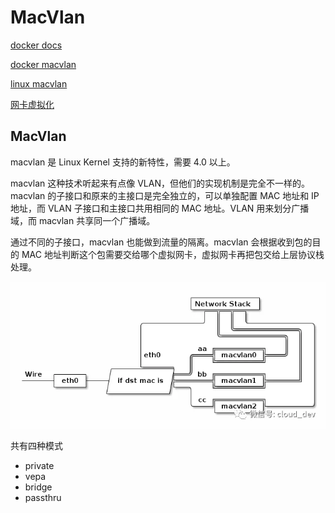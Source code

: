# MacVlan

[docker docs](https://docs.docker.com/network/macvlan/)

[docker macvlan](https://godleon.github.io/blog/Docker/docker-network-macvlan/)

[linux macvlan](https://www.cnblogs.com/bakari/p/10893589.html)

[网卡虚拟化](https://mp.weixin.qq.com/s?__biz=MzI1OTY2MzMxOQ==&mid=2247485246&idx=1&sn=c42a3618c357ebf5f6b7b7ce78ae568f&chksm=ea743386dd03ba90ad65940321385f68f9315fec16d82a08efa12c18501d8cadf95cf9e614a2&scene=21#wechat_redirect)

## MacVlan

macvlan 是 Linux Kernel 支持的新特性，需要 4.0 以上。

macvlan 这种技术听起来有点像 VLAN，但他们的实现机制是完全不一样的。macvlan 的子接口和原来的主接口是完全独立的，可以单独配置 MAC 地址和 IP 地址，而 VLAN 子接口和主接口共用相同的 MAC 地址。VLAN 用来划分广播域，而 macvlan 共享同一个广播域。

通过不同的子接口，macvlan 也能做到流量的隔离。macvlan 会根据收到包的目的 MAC 地址判断这个包需要交给哪个虚拟网卡，虚拟网卡再把包交给上层协议栈处理。

<img src="macvlan.webp">

共有四种模式

- private
- vepa
- bridge
- passthru


